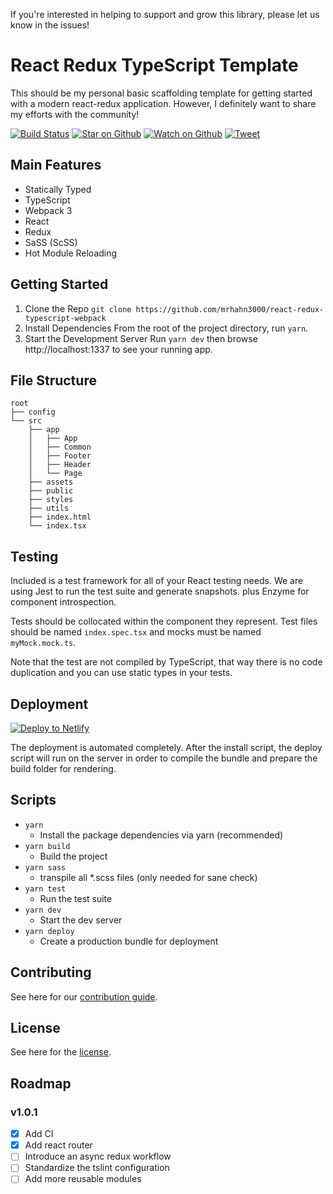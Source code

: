 If you're interested in helping to support and grow this library, please let us know in the issues!

# React Redux TypeScript Template
This should be my personal basic scaffolding template for getting started with a modern react-redux application. However, I definitely want to share my efforts with the community!

[![Build Status](https://travis-ci.org/mrhahn3000/react-redux-typescript-webpack.svg?branch=master)](https://travis-ci.org/mrhahn3000/react-redux-typescript-webpack)
[![Star on Github](https://img.shields.io/github/stars/mrhahn3000/react-redux-typescript-webpack.svg?style=social)](https://github.com/mrhahn3000/react-redux-typescript-webpack/stargazers)
[![Watch on Github](https://img.shields.io/github/watchers/mrhahn3000/react-redux-typescript-webpack.svg?style=social)](https://github.com/mrhahn3000/react-redux-typescript-webpack/watchers)
[![Tweet](https://img.shields.io/twitter/url/https/github.com/mrhahn3000/react-redux-typescript-webpack.svg?style=social)](https://twitter.com/intent/tweet?text=Check%20out%20react-redux-typescript-webpack!%20https://github.com/mrhahn3000/react-redux-typescript-webpack%20%F0%9F%91%8D)

## Main Features
- Statically Typed
- TypeScript
- Webpack 3
- React
- Redux
- SaSS (ScSS)
- Hot Module Reloading

## Getting Started
1. Clone the Repo
`git clone https://github.com/mrhahn3000/react-redux-typescript-webpack`
2. Install Dependencies
From the root of the project directory, run `yarn`.
3. Start the Development Server
Run `yarn dev` then browse http://localhost:1337 to see your running app.

## File Structure
```
root
├── config
└── src
    ├── app
    │   ├── App
    │   ├── Common
    │   ├── Footer
    │   ├── Header
    │   └── Page
    ├── assets
    ├── public
    ├── styles
    ├── utils
    ├── index.html
    └── index.tsx
```

## Testing
Included is a test framework for all of your React testing needs.  We are using Jest to run the test suite and generate snapshots. plus Enzyme for component introspection.

Tests should be collocated within the component they represent. Test files should be named `index.spec.tsx` and mocks must be named `myMock.mock.ts`.

Note that the test are not compiled by TypeScript, that way there is no code duplication and you can use static types in your tests.

## Deployment
<!-- HTML snippet -->
<a href="https://app.netlify.com/start/deploy?repository=https://github.com/mrhahn3000/react-redux-typescript-webpack">
  <img src="https://www.netlify.com/img/deploy/button.svg" title="Deploy to Netlify">
</a>

The deployment is automated completely. After the install script, the deploy script will run on the server in order to compile the bundle and prepare the build folder for rendering.

## Scripts
- `yarn`
  - Install the package dependencies via yarn (recommended)
- `yarn build`
  - Build the project
- `yarn sass`
  - transpile all *.scss files (only needed for sane check)
- `yarn test`
  - Run the test suite
- `yarn dev`
  - Start the dev server
- `yarn deploy`
  - Create a production bundle for deployment
 
## Contributing
See here for our [contribution guide](https://github.com/mrhahn3000/react-redux-typescript-webpack/blob/master/CONTRIBUTE.md).
  
## License
See here for the [license](https://github.com/mrhahn3000/react-redux-typescript-webpack/blob/master/LICENSE).
  
## Roadmap
### v1.0.1

- [X] Add CI
- [X] Add react router 
- [ ] Introduce an async redux workflow
- [ ] Standardize the tslint configuration
- [ ] Add more reusable modules
